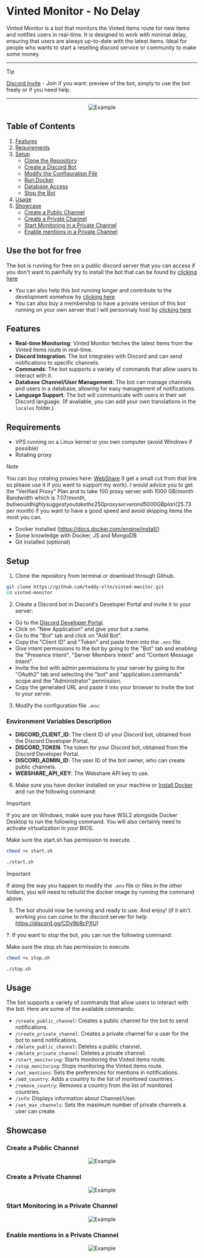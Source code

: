 # Vinted Monitor - No Delay

Vinted Monitor is a bot that monitors the Vinted items route for new items and notifies users in real-time. It is designed to work with minimal delay, ensuring that users are always up-to-date with the latest items. Ideal for people who wants to start a reselling discord service or community to make some money.

---
> [!TIP]
> [Discord Invite](https://discord.gg/CDv9b8cPXU) - Join if you want: preview of the bot, simply to use the bot freely or if you need help.
---

<p align="center">
  <img src="./doc/bot.gif" alt="Example" style="max-height: 400px; width: auto;">
</p>

## Table of Contents
1. [Features](#features)
2. [Requirements](#requirements)
3. [Setup](#setup)
    - [Clone the Repository](#clone-the-repository)
    - [Create a Discord Bot](#create-a-discord-bot)
    - [Modify the Configuration File](#modify-the-configuration-file)
    - [Run Docker](#run-docker)
    - [Database Access](#database-access)
    - [Stop the Bot](#stop-the-bot)
4. [Usage](#usage)
5. [Showcase](#showcase)
    - [Create a Public Channel](#create-a-public-channel)
    - [Create a Private Channel](#create-a-private-channel)
    - [Start Monitoring in a Private Channel](#start-monitoring-in-a-private-channel)
    - [Enable mentions in a Private Channel](#enable-mentions-in-a-private-channel)

## Use the bot for free 

The bot is running for free on a public discord server that you can access if you don't want to painfully try to install the bot that can be found by [clicking here](https://discord.gg/CDv9b8cPXU)
- You can also help this bot running longer and contribute to the development somehow by [clicking here](https://buymeacoffee.com/teddyvltn)
- You can also buy a membership to have a private version of this bot running on your own server that I will personnaly host by [clicking here](https://buymeacoffee.com/teddyvltn/membership)


## Features

- **Real-time Monitoring**: Vinted Monitor fetches the latest items from the Vinted items route in real-time.
- **Discord Integration**: The bot integrates with Discord and can send notifications to specific channels.
- **Commands**: The bot supports a variety of commands that allow users to interact with it.
- **Database Channel/User Management**: The bot can manage channels and users in a database, allowing for easy management of notifications.
- **Language Support**: The bot will communicate with users in their set Discord language. (If available, you can add your own translations in the `locales` folder.)

## Requirements

- VPS running on a Linux kernel or you own computer (avoid Windows if possible)
- Rotating proxy
> [!NOTE]
> You can buy rotating proxies here: [WebShare](https://www.webshare.io/?referral_code=eh8mkj0b6ral) (I get a small cut from that link so please use it if you want to support my work). I would advice you to get the "Verified Proxy" Plan and to take 100 proxy server with 1000 GB/month Bandwidth which is 7.07$/month, but i would highly suggest you take the 250 proxy server and 5000GB plan ($25.73 per month) if you want to have a good speed and avoid skipping items the most you can.
- Docker installed (https://docs.docker.com/engine/install/)
- Some knowledge with Docker, JS and MongoDB
- Git installed (optional)

## Setup

1. Clone the repository from terminal or download through Github.

```bash
git clone https://github.com/teddy-vltn/vinted-monitor.git
cd vinted-monitor
```

2. Create a Discord bot in Discord's Developer Portal and invite it to your server:

- Go to the [Discord Developer Portal](https://discord.com/developers/applications).
- Click on "New Application" and give your bot a name.
- Go to the "Bot" tab and click on "Add Bot".
- Copy the "Client ID" and "Token" and paste them into the `.env` file.
- Give intent permissions to the bot by going to the "Bot" tab and enabling the "Presence Intent", "Server Members Intent" and "Content Message Intent".
- Invite the bot with admin permissions to your server by going to the "OAuth2" tab and selecting the "bot" and "application.commands" scope and the "Administrator" permission.
- Copy the generated URL and paste it into your browser to invite the bot to your server.

3. Modify the configuration file `.env`:

### Environment Variables Description

- **DISCORD_CLIENT_ID**: The client ID of your Discord bot, obtained from the Discord Developer Portal.
- **DISCORD_TOKEN**: The token for your Discord bot, obtained from the Discord Developer Portal.
- **DISCORD_ADMIN_ID**: The user ID of the bot owner, who can create public channels.
- **WEBSHARE_API_KEY**: The Webshare API key to use.

6. Make sure you have docker installed on your machine or [Install Docker](https://docs.docker.com/engine/install/) and run the following command:

> [!IMPORTANT]
> If you are on Windows, make sure you have WSL2 alongside Docker Desktop to run the following command. You will also certainly need to activate virtualization in your BIOS.

Make sure the start.sh has permission to execute.
```bash
chmod +x start.sh
```

```bash
./start.sh
```

> [!IMPORTANT]
> If along the way you happen to modify the `.env` file or files in the other folders, you will need to rebuild the docker image by running the command above.

5. The bot should now be running and ready to use. And enjoy! (if it ain't working you can come to the discord server for help https://discord.gg/CDv9b8cPXU)

?. If you want to stop the bot, you can run the following command:

Make sure the stop.sh has permission to execute.
```bash
chmod +x stop.sh
```

```bash
./stop.sh
```

## Usage

The bot supports a variety of commands that allow users to interact with the bot. Here are some of the available commands:
- `/create_public_channel`: Creates a public channel for the bot to send notifications.
- `/create_private_channel`: Creates a private channel for a user for the bot to send notifications.
- `/delete_public_channel`: Deletes a public channel.
- `/delete_private_channel`: Deletes a private channel.
- `/start_monitoring`: Starts monitoring the Vinted items route.
- `/stop_monitoring`: Stops monitoring the Vinted items route.
- `/set_mentions`: Sets the preferences for mentions in notifications.
- `/add_country`: Adds a country to the list of monitored countries.
- `/remove_country`: Removes a country from the list of monitored countries.
- `/info`: Displays information about Channel/User.
- `/set_max_channels`: Sets the maximum number of private channels a user can create.

## Showcase 

### Create a Public Channel

<p align="center">
  <img src="./doc/AnimationPublic.gif" alt="Example" style="max-height: 400px; width: auto;">
</p>

### Create a Private Channel

<p align="center">
  <img src="./doc/AnimationCreatePrivate.gif" alt="Example" style="max-height: 400px; width: auto;">
</p>

### Start Monitoring in a Private Channel

<p align="center">
  <img src="./doc/AnimationStartMonitoring.gif" alt="Example" style="max-height: 400px; width: auto;">
</p>

### Enable mentions in a Private Channel

<p align="center">
  <img src="./doc/AnimationMentions.gif" alt="Example" style="max-height: 400px; width: auto;">
</p>